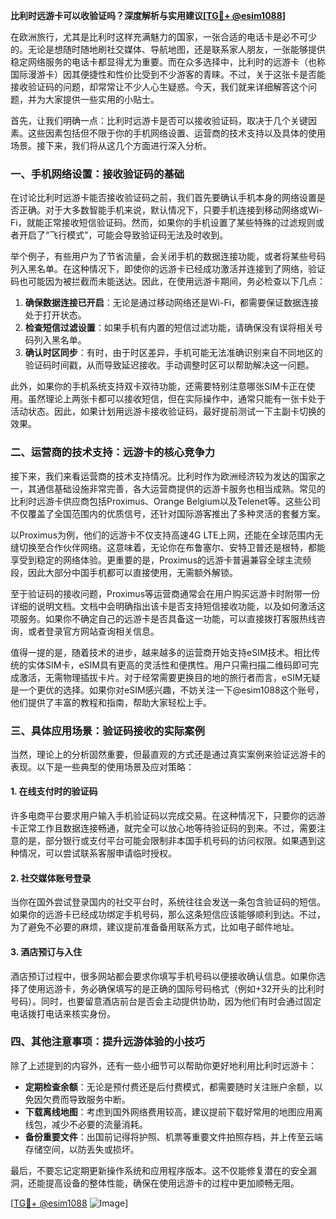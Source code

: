 **比利时远游卡可以收验证吗？深度解析与实用建议[[TG💪+ @esim1088](https://t.me/s/esim1088)]**

在欧洲旅行，尤其是比利时这样充满魅力的国家，一张合适的电话卡是必不可少的。无论是想随时随地刷社交媒体、导航地图，还是联系家人朋友，一张能够提供稳定网络服务的电话卡都显得尤为重要。而在众多选择中，比利时的远游卡（也称国际漫游卡）因其便捷性和性价比受到不少游客的青睐。不过，关于这张卡是否能接收验证码的问题，却常常让不少人心生疑惑。今天，我们就来详细解答这个问题，并为大家提供一些实用的小贴士。

首先，让我们明确一点：比利时远游卡是否可以接收验证码，取决于几个关键因素。这些因素包括但不限于你的手机网络设置、运营商的技术支持以及具体的使用场景。接下来，我们将从这几个方面进行深入分析。

### **一、手机网络设置：接收验证码的基础**

在讨论比利时远游卡能否接收验证码之前，我们首先要确认手机本身的网络设置是否正确。对于大多数智能手机来说，默认情况下，只要手机连接到移动网络或Wi-Fi，就能正常接收短信验证码。然而，如果你的手机设置了某些特殊的过滤规则或者开启了“飞行模式”，可能会导致验证码无法及时收到。

举个例子，有些用户为了节省流量，会关闭手机的数据连接功能，或者将某些号码列入黑名单。在这种情况下，即使你的远游卡已经成功激活并连接到了网络，验证码也可能因为被拦截而未能送达。因此，在使用远游卡期间，务必检查以下几点：

1. **确保数据连接已开启**：无论是通过移动网络还是Wi-Fi，都需要保证数据连接处于打开状态。
2. **检查短信过滤设置**：如果手机有内置的短信过滤功能，请确保没有误将相关号码列入黑名单。
3. **确认时区同步**：有时，由于时区差异，手机可能无法准确识别来自不同地区的验证码时间戳，从而导致延迟接收。手动调整时区可以帮助解决这一问题。

此外，如果你的手机系统支持双卡双待功能，还需要特别注意哪张SIM卡正在使用。虽然理论上两张卡都可以接收短信，但在实际操作中，通常只能有一张卡处于活动状态。因此，如果计划用远游卡接收验证码，最好提前测试一下主副卡切换的效果。

### **二、运营商的技术支持：远游卡的核心竞争力**

接下来，我们来看运营商的技术支持情况。比利时作为欧洲经济较为发达的国家之一，其通信基础设施非常完善，各大运营商提供的远游卡服务也相当成熟。常见的比利时远游卡供应商包括Proximus、Orange Belgium以及Telenet等。这些公司不仅覆盖了全国范围内的优质信号，还针对国际游客推出了多种灵活的套餐方案。

以Proximus为例，他们的远游卡不仅支持高速4G LTE上网，还能在全球范围内无缝切换至合作伙伴网络。这意味着，无论你在布鲁塞尔、安特卫普还是根特，都能享受到稳定的网络体验。更重要的是，Proximus的远游卡普遍兼容全球主流频段，因此大部分中国手机都可以直接使用，无需额外解锁。

至于验证码的接收问题，Proximus等运营商通常会在用户购买远游卡时附带一份详细的说明文档。文档中会明确指出该卡是否支持短信接收功能，以及如何激活这项服务。如果你不确定自己的远游卡是否具备这一功能，可以直接拨打客服热线咨询，或者登录官方网站查询相关信息。

值得一提的是，随着技术的进步，越来越多的运营商开始支持eSIM技术。相比传统的实体SIM卡，eSIM具有更高的灵活性和便携性。用户只需扫描二维码即可完成激活，无需物理插拔卡片。对于经常需要更换目的地的旅行者而言，eSIM无疑是一个更优的选择。如果你对eSIM感兴趣，不妨关注一下@esim1088这个账号，他们提供了丰富的教程和指南，帮助大家轻松上手。

### **三、具体应用场景：验证码接收的实际案例**

当然，理论上的分析固然重要，但最直观的方式还是通过真实案例来验证远游卡的表现。以下是一些典型的使用场景及应对策略：

#### **1. 在线支付时的验证码**
许多电商平台要求用户输入手机验证码以完成交易。在这种情况下，只要你的远游卡正常工作且数据连接畅通，就完全可以放心地等待验证码的到来。不过，需要注意的是，部分银行或支付平台可能会限制非本国手机号码的访问权限。如果遇到这种情况，可以尝试联系客服申请临时授权。

#### **2. 社交媒体账号登录**
当你在国外尝试登录国内的社交平台时，系统往往会发送一条包含验证码的短信。如果你的远游卡已经成功绑定手机号码，那么这条短信应该能够顺利到达。不过，为了避免不必要的麻烦，建议提前准备备用联系方式，比如电子邮件地址。

#### **3. 酒店预订与入住**
酒店预订过程中，很多网站都会要求你填写手机号码以便接收确认信息。如果你选择了使用远游卡，务必确保填写的是正确的国际号码格式（例如+32开头的比利时号码）。同时，也要留意酒店前台是否会主动提供协助，因为他们有时会通过固定电话拨打电话来核实身份。

### **四、其他注意事项：提升远游体验的小技巧**

除了上述提到的内容外，还有一些小细节可以帮助你更好地利用比利时远游卡：

- **定期检查余额**：无论是预付费还是后付费模式，都需要随时关注账户余额，以免因欠费而导致服务中断。
- **下载离线地图**：考虑到国外网络费用较高，建议提前下载好常用的地图应用离线包，减少不必要的流量消耗。
- **备份重要文件**：出国前记得将护照、机票等重要文件拍照存档，并上传至云端存储空间，以防丢失或损坏。

最后，不要忘记定期更新操作系统和应用程序版本。这不仅能修复潜在的安全漏洞，还能提高设备的整体性能，确保在使用远游卡的过程中更加顺畅无阻。

[[TG💪+ @esim1088](https://t.me/s/esim1088) ![Image](https://i.postimg.cc/4NQfJmqS/Snipaste-2025-05-13-00-14-12.png)]